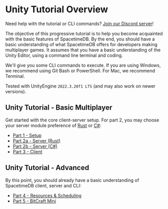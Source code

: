 # Unity Tutorial Overview

Need help with the tutorial or CLI commands? [Join our Discord server](https://discord.gg/spacetimedb)!

The objective of this progressive tutorial is to help you become acquainted with the basic features of SpacetimeDB. By the end, you should have a basic understanding of what SpacetimeDB offers for developers making multiplayer games. It assumes that you have a basic understanding of the Unity Editor, using a command line terminal and coding.

We'll give you some CLI commands to execute. If you are using Windows, we recommend using Git Bash or PowerShell. For Mac, we recommend Terminal.

Tested with UnityEngine `2022.3.20f1 LTS` (and may also work on newer versions).

## Unity Tutorial - Basic Multiplayer

Get started with the core client-server setup. For part 2, you may choose your server module preference of [Rust](/docs/modules/rust) or [C#](/docs/modules/c-sharp):

- [Part 1 - Setup](/docs/unity/part-1)
- [Part 2a - Server (Rust)](/docs/unity/part-2a-rust)
- [Part 2b - Server (C#)](/docs/unity/part-2b-csharp)
- [Part 3 - Client](/docs/unity/part-3)

## Unity Tutorial - Advanced

By this point, you should already have a basic understanding of SpacetimeDB client, server and CLI:

- [Part 4 - Resources & Scheduling](/docs/unity/part-4)
- [Part 5 - BitCraft Mini](/docs/unity/part-5)
